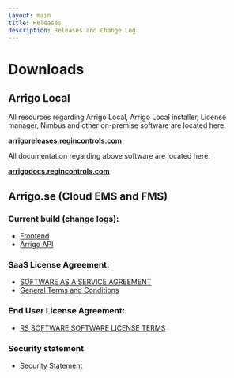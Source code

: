 ```yaml
---
layout: main
title: Releases
description: Releases and Change Log
---
```


# Downloads

## Arrigo Local

All resources regarding Arrigo Local, Arrigo Local installer, License manager, Nimbus and other on-premise software are located here:

**[arrigoreleases.regincontrols.com](https://arrigoreleases.regincontrols.com)**

All documentation regarding above software are located here:

**[arrigodocs.regincontrols.com](https://arrigodocs.regincontrols.com/)**

## Arrigo.se (Cloud EMS and FMS)

### Current build (change logs): 
- [Frontend](./frontend.html)
- [Arrigo API](./arrigoapi.html)

### SaaS License Agreement: 
- [SOFTWARE AS A SERVICE AGREEMENT](./RS_SaaS-Terms%2024-03-2021.pdf)
- [General Terms and Conditions](./2019%20-%20Eng%20IT%20Services%202014.pdf)

### End User License Agreement: 
- [RS SOFTWARE SOFTWARE LICENSE TERMS](./RS_EULA_%203-04-2021%20_for%20distributionGeneric.pdf)

### Security statement
- [Security Statement](./securitystatement.md)